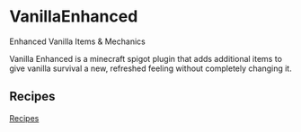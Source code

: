 # VanillaEnhanced
 Enhanced Vanilla Items & Mechanics

Vanilla Enhanced is a minecraft spigot plugin that adds additional items to give vanilla survival a new, refreshed feeling without completely changing it.

## Recipes
[Recipes](https://github.com/Lickymoo/VanillaEnhanced/wiki/Crafting-Recipes)
